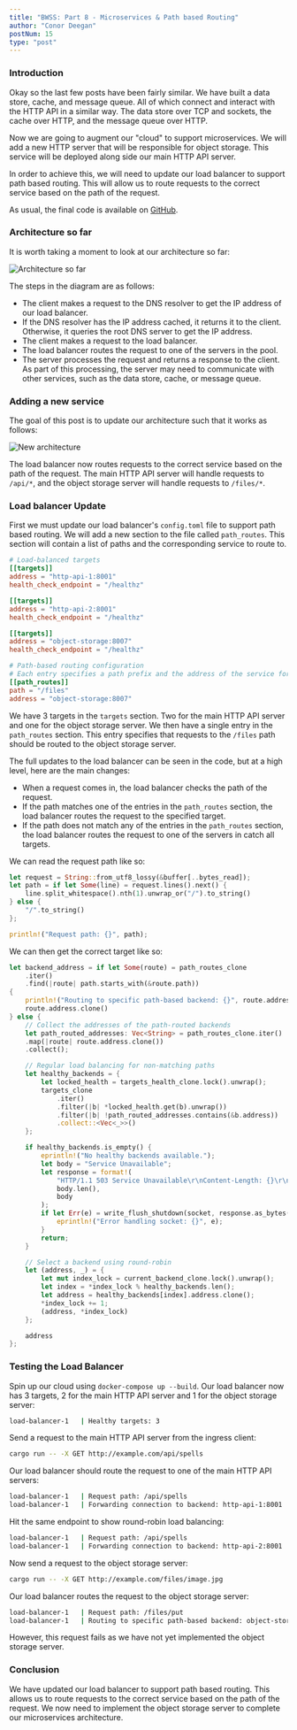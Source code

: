 ```yaml
---
title: "BWSS: Part 8 - Microservices & Path based Routing"
author: "Conor Deegan"
postNum: 15
type: "post"
---
```


### Introduction

Okay so the last few posts have been fairly similar. We have built a data store, cache, and message queue. All of which connect and interact with the HTTP API in a similar way. The data store over TCP and sockets, the cache over HTTP, and the message queue over HTTP.

Now we are going to augment our "cloud" to support microservices. We will add a new HTTP server that will be responsible for object storage. This service will be deployed along side our main HTTP API server. 

In order to achieve this, we will need to update our load balancer to support path based routing. This will allow us to route requests to the correct service based on the path of the request.

As usual, the final code is available on [GitHub](https://github.com/conor-deegan/web-services).

### Architecture so far

It is worth taking a moment to look at our architecture so far:

![Architecture so far](/post/architecture_1.svg "Our Architecture")

The steps in the diagram are as follows:

- The client makes a request to the DNS resolver to get the IP address of our load balancer.
- If the DNS resolver has the IP address cached, it returns it to the client. Otherwise, it queries the root DNS server to get the IP address.
- The client makes a request to the load balancer.
- The load balancer routes the request to one of the servers in the pool.
- The server processes the request and returns a response to the client. As part of this processing, the server may need to communicate with other services, such as the data store, cache, or message queue.

### Adding a new service

The goal of this post is to update our architecture such that it works as follows:

![New architecture](/post/architecture_2.svg "New Architecture")

The load balancer now routes requests to the correct service based on the path of the request. The main HTTP API server will handle requests to `/api/*`, and the object storage server will handle requests to `/files/*`.

### Load balancer Update

First we must update our load balancer's `config.toml` file to support path based routing. We will add a new section to the file called `path_routes`. This section will contain a list of paths and the corresponding service to route to.

```toml
# Load-balanced targets
[[targets]]
address = "http-api-1:8001"
health_check_endpoint = "/healthz"

[[targets]]
address = "http-api-2:8001"
health_check_endpoint = "/healthz"

[[targets]]
address = "object-storage:8007"
health_check_endpoint = "/healthz"

# Path-based routing configuration
# Each entry specifies a path prefix and the address of the service for that path.
[[path_routes]]
path = "/files"
address = "object-storage:8007"
```

We have 3 targets in the `targets` section. Two for the main HTTP API server and one for the object storage server. We then have a single entry in the `path_routes` section. This entry specifies that requests to the `/files` path should be routed to the object storage server.

The full updates to the load balancer can be seen in the code, but at a high level, here are the main changes:

- When a request comes in, the load balancer checks the path of the request.
- If the path matches one of the entries in the `path_routes` section, the load balancer routes the request to the specified target.
- If the path does not match any of the entries in the `path_routes` section, the load balancer routes the request to one of the servers in catch all targets.

We can read the request path like so:

```rust
let request = String::from_utf8_lossy(&buffer[..bytes_read]);
let path = if let Some(line) = request.lines().next() {
    line.split_whitespace().nth(1).unwrap_or("/").to_string()
} else {
    "/".to_string()
};

println!("Request path: {}", path);
```

We can then get the correct target like so:

```rust
let backend_address = if let Some(route) = path_routes_clone
    .iter()
    .find(|route| path.starts_with(&route.path))
{
    println!("Routing to specific path-based backend: {}", route.address);
    route.address.clone()
} else {
    // Collect the addresses of the path-routed backends
    let path_routed_addresses: Vec<String> = path_routes_clone.iter()
    .map(|route| route.address.clone())
    .collect();

    // Regular load balancing for non-matching paths
    let healthy_backends = {
        let locked_health = targets_health_clone.lock().unwrap();
        targets_clone
            .iter()
            .filter(|b| *locked_health.get(b).unwrap())
            .filter(|b| !path_routed_addresses.contains(&b.address))
            .collect::<Vec<_>>()
    };

    if healthy_backends.is_empty() {
        eprintln!("No healthy backends available.");
        let body = "Service Unavailable";
        let response = format!(
            "HTTP/1.1 503 Service Unavailable\r\nContent-Length: {}\r\n\r\n{}",
            body.len(),
            body
        );
        if let Err(e) = write_flush_shutdown(socket, response.as_bytes()).await {
            eprintln!("Error handling socket: {}", e);
        }
        return;
    }

    // Select a backend using round-robin
    let (address, _) = {
        let mut index_lock = current_backend_clone.lock().unwrap();
        let index = *index_lock % healthy_backends.len();
        let address = healthy_backends[index].address.clone();
        *index_lock += 1;
        (address, *index_lock)
    };

    address
};
```

### Testing the Load Balancer

Spin up our cloud using `docker-compose up --build`. Our load balancer now has 3 targets, 2 for the main HTTP API server and 1 for the object storage server:

```bash
load-balancer-1   | Healthy targets: 3
```

Send a request to the main HTTP API server from the ingress client:

```bash
cargo run -- -X GET http://example.com/api/spells
```

Our load balancer should route the request to one of the main HTTP API servers:

```bash
load-balancer-1   | Request path: /api/spells
load-balancer-1   | Forwarding connection to backend: http-api-1:8001
```

Hit the same endpoint to show round-robin load balancing:

```bash
load-balancer-1   | Request path: /api/spells
load-balancer-1   | Forwarding connection to backend: http-api-2:8001
```

Now send a request to the object storage server:

```bash
cargo run -- -X GET http://example.com/files/image.jpg
```

Our load balancer routes the request to the object storage server:

```bash
load-balancer-1   | Request path: /files/put
load-balancer-1   | Routing to specific path-based backend: object-storage:8007
```

However, this request fails as we have not yet implemented the object storage server.

### Conclusion

We have updated our load balancer to support path based routing. This allows us to route requests to the correct service based on the path of the request. We now need to implement the object storage server to complete our microservices architecture.
